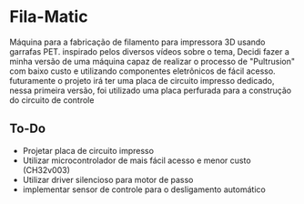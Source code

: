 # Fila-Matic 
Máquina para a fabricação de filamento para impressora 3D usando garrafas PET.
inspirado pelos diversos vídeos sobre o tema, 
Decidi fazer a minha versão  de uma máquina capaz de realizar o processo de "Pultrusion" com baixo custo e utilizando componentes eletrônicos de fácil acesso.
futuramente o projeto irá ter uma placa de circuito impresso dedicado, nessa primeira versão, foi utilizado uma placa perfurada para a construção do  circuito  de controle

## To-Do
* Projetar placa de circuito impresso
* Utilizar microcontrolador de mais fácil acesso e menor custo (CH32v003)
* Utilizar driver silencioso para motor de  passo
* implementar sensor de controle para o desligamento automático
